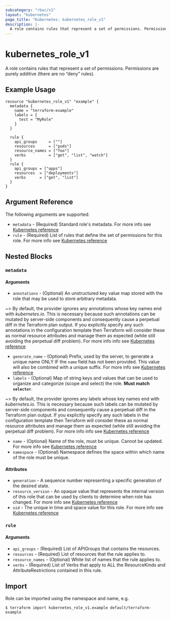 ```yaml
---
subcategory: "rbac/v1"
layout: "kubernetes"
page_title: "Kubernetes: kubernetes_role_v1"
description: |-
  A role contains rules that represent a set of permissions. Permissions are purely additive (there are no “deny” rules).
---
```


# kubernetes_role_v1

A role contains rules that represent a set of permissions. Permissions are purely additive (there are no “deny” rules).


## Example Usage

```hcl
resource "kubernetes_role_v1" "example" {
  metadata {
    name = "terraform-example"
    labels = {
      test = "MyRole"
    }
  }

  rule {
    api_groups     = [""]
    resources      = ["pods"]
    resource_names = ["foo"]
    verbs          = ["get", "list", "watch"]
  }
  rule {
    api_groups = ["apps"]
    resources  = ["deployments"]
    verbs      = ["get", "list"]
  }
}
```

## Argument Reference

The following arguments are supported:

* `metadata` - (Required) Standard role's metadata. For more info see [Kubernetes reference](https://github.com/kubernetes/community/blob/master/contributors/devel/sig-architecture/api-conventions.md#metadata)
* `rule` - (Required) List of rules that define the set of permissions for this role. For more info see [Kubernetes reference](https://kubernetes.io/docs/reference/access-authn-authz/rbac/)

## Nested Blocks

### `metadata`

#### Arguments

* `annotations` - (Optional) An unstructured key value map stored with the role that may be used to store arbitrary metadata.

~> By default, the provider ignores any annotations whose key names end with *kubernetes.io*. This is necessary because such annotations can be mutated by server-side components and consequently cause a perpetual diff in the Terraform plan output. If you explicitly specify any such annotations in the configuration template then Terraform will consider these as normal resource attributes and manage them as expected (while still avoiding the perpetual diff problem). For more info info see [Kubernetes reference](http://kubernetes.io/docs/user-guide/annotations)

* `generate_name` - (Optional) Prefix, used by the server, to generate a unique name ONLY IF the `name` field has not been provided. This value will also be combined with a unique suffix. For more info see [Kubernetes reference](hhttps://github.com/kubernetes/community/blob/master/contributors/devel/sig-architecture/api-conventions.md#idempotency)
* `labels` - (Optional) Map of string keys and values that can be used to organize and categorize (scope and select) the role. **Must match `selector`**.

~> By default, the provider ignores any labels whose key names end with *kubernetes.io*. This is necessary because such labels can be mutated by server-side components and consequently cause a perpetual diff in the Terraform plan output. If you explicitly specify any such labels in the configuration template then Terraform will consider these as normal resource attributes and manage them as expected (while still avoiding the perpetual diff problem). For more info info see [Kubernetes reference](http://kubernetes.io/docs/user-guide/labels)

* `name` - (Optional) Name of the role, must be unique. Cannot be updated. For more info see [Kubernetes reference](http://kubernetes.io/docs/user-guide/identifiers#names)
* `namespace` - (Optional) Namespace defines the space within which name of the role must be unique.

#### Attributes

* `generation` - A sequence number representing a specific generation of the desired state.
* `resource_version` - An opaque value that represents the internal version of this role that can be used by clients to determine when role has changed. For more info see [Kubernetes reference](https://github.com/kubernetes/community/blob/master/contributors/devel/sig-architecture/api-conventions.md#concurrency-control-and-consistency)
* `uid` - The unique in time and space value for this role. For more info see [Kubernetes reference](http://kubernetes.io/docs/user-guide/identifiers#uids)

### `rule`

#### Arguments

* `api_groups` - (Required) List of APIGroups that contains the resources.
* `resources` - (Required) List of resources that the rule applies to.
* `resource_names` - (Optional) White list of names that the rule applies to.
* `verbs` - (Required) List of Verbs that apply to ALL the ResourceKinds and AttributeRestrictions contained in this rule.

## Import

Role can be imported using the namespace and name, e.g.

```
$ terraform import kubernetes_role_v1.example default/terraform-example
```
